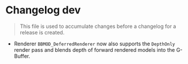 # Changelog dev
> This file is used to accumulate changes before a changelog for a release is created.

* Renderer `BBMOD_DeferredRenderer` now also supports the `DepthOnly` render pass and blends depth of forward rendered models into the G-Buffer.

